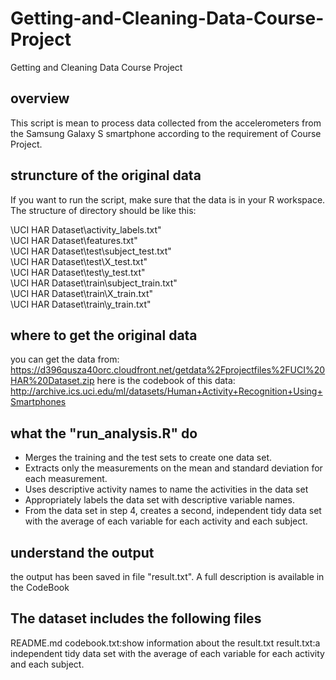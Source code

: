 # Getting-and-Cleaning-Data-Course-Project
Getting and Cleaning Data Course Project

## overview
This script is mean to process data collected from the accelerometers from the Samsung Galaxy S smartphone according to the requirement of Course Project.

## struncture of the original data
If you want to run the script, make sure that the data is in your R workspace. The structure of directory should be like this:

\\UCI HAR Dataset\\activity_labels.txt"  
\\UCI HAR Dataset\\features.txt"  
\\UCI HAR Dataset\\test\\subject_test.txt"  
\\UCI HAR Dataset\\test\\X_test.txt"  
\\UCI HAR Dataset\\test\\y_test.txt"  
\\UCI HAR Dataset\\train\\subject_train.txt"  
\\UCI HAR Dataset\\train\\X_train.txt"  
\\UCI HAR Dataset\\train\\y_train.txt"  

## where to get the original data
you can get the data from:
https://d396qusza40orc.cloudfront.net/getdata%2Fprojectfiles%2FUCI%20HAR%20Dataset.zip
here is the codebook of this data:
http://archive.ics.uci.edu/ml/datasets/Human+Activity+Recognition+Using+Smartphones

## what the "run_analysis.R" do
* Merges the training and the test sets to create one data set.
* Extracts only the measurements on the mean and standard deviation for each measurement.
* Uses descriptive activity names to name the activities in the data set
* Appropriately labels the data set with descriptive variable names.
* From the data set in step 4, creates a second, independent tidy data set with the average of each variable for each activity and each subject.

## understand the output
the output has been saved in file "result.txt". A full description is available in the CodeBook

## The dataset includes the following files
README.md
codebook.txt:show information about the result.txt
result.txt:a independent tidy data set with the average of each variable for each activity and each subject.
